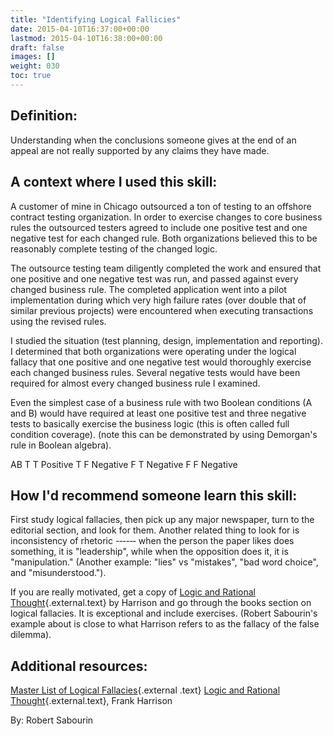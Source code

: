 ```yaml
---
title: "Identifying Logical Fallicies"
date: 2015-04-10T16:37:00+00:00
lastmod: 2015-04-10T16:38:00+00:00
draft: false
images: []
weight: 030
toc: true
---
```


## Definition:

Understanding when the conclusions someone gives at the end of an appeal are not really supported by any claims they have made.

## A context where I used this skill:

A customer of mine in Chicago outsourced a ton of testing to an offshore contract testing organization.
In order to exercise changes to core business rules the outsourced testers agreed to include one positive test and one negative test for each changed rule.
Both organizations believed this to be reasonably complete testing of the changed logic.

The outsource testing team diligently completed the work and ensured that one positive and one negative test was run, and passed against every changed business rule.
The completed application went into a pilot implementation during which very high failure rates (over double that of similar previous projects) were encountered when executing transactions using the revised rules.

I studied the situation (test planning, design, implementation and reporting).
I determined that both organizations were operating under the logical fallacy that one positive and one negative test would thoroughly exercise each changed business rules.
Several negative tests would have been required for almost every changed business rule I examined.

Even the simplest case of a business rule with two Boolean conditions (A and B) would have required at least one positive test and three negative tests to basically exercise the business logic (this is often called full condition coverage).
(note this can be demonstrated by using Demorgan\'s rule in Boolean algebra).

AB
T T Positive
T F Negative
F T Negative
F F Negative

## How I\'d recommend someone learn this skill:

First study logical fallacies, then pick up any major newspaper, turn to the editorial section, and look for them.
Another related thing to look for is inconsistency of rhetoric -‐‑-‐‑ when the person the paper likes does something, it is \"leadership\", while when the opposition does it, it is \"manipulation.\"
(Another example: \"lies\" vs \"mistakes\", \"bad word choice\", and \"misunderstood.\").

If you are really motivated, get a copy of [Logic and Rational Thought](http://www.amazon.com/Logic-Rational-Thought-Frank-Harrison/dp/0314668144){.external.text} by Harrison and go through the books section on logical fallacies.
It is exceptional and include exercises.
(Robert Sabourin\'s example about is close to what Harrison refers to as the fallacy of the false dilemma).

## Additional resources:

[Master List of Logical Fallacies](http://utminers.utep.edu/omwilliamson/ENGL1311/fallacies.htm){.external .text}
[Logic and Rational Thought](http://www.amazon.com/Logic-Rational-Thought-Frank-Harrison/dp/0314668144){.external.text}, Frank Harrison


By: Robert Sabourin

